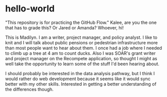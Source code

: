 # hello-world
"This repository is for practicing the GitHub Flow." Kalee, are you the one that has to grade this? Or Jared or Amanda? Whoever, hi!

This is Madilyn. I am a writer, project manager, and policy analyst. I like to knit and I will talk about public pensions or pedestrian infrastructure more than most people want to hear about them. I once had a job where I needed to climb up a tree at 4 am to count ducks. Also I was SOAR's grant writer and project manager on the Recompete application, so thought I might as well take the opportunity to learn some of the stuff I'd been hearing about.

I should probably be interested in the data analysis pathway, but I think I would rather do web development because it seems like it would sync better with my other skills. Interested in getting a better understanding of the differences though.
